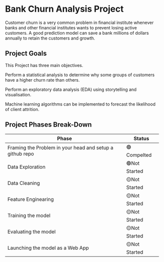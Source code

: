 
# Bank Churn Analysis Project

Customer churn is a very common problem in financial institute whenever banks and other financial institutes wants to  prevent losing active customers. A good prediction model can save a bank millions of dollars annually to retain the customers and growth.


## Project Goals

This Project has three main objectives. 

Perform a statistical analysis to determine why some groups of customers have a higher churn rate than others. 

Perform an exploratory data analysis (EDA) using storytelling and visualisation. 

Machine learning algorithms can be implemented to forecast the likelihood of client attrition.

## Project Phases Break-Down

| Phase                                                      |  Status     |
|------------------------------------------------------------|-------------|
| Framing the Problem in your head and setup a github repo   |🟢Compelted|
| Data Exploration                                           |🟢Not Started|
| Data Cleaning                                              |🟡Not Started|
| Feature Enginearing                                        |🟡Not Started|
| Training the model                                         |🟡Not Started|
| Evaluating the model                                       |🟡Not Started|
| Launching the model as a Web App                           |🟡Not Started|
